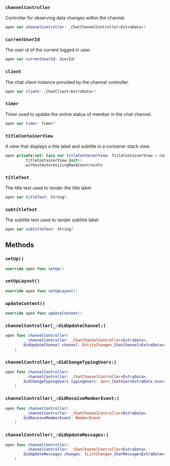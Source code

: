 
### `channelController`

Controller for observing data changes within the channel.

``` swift
open var channelController: _ChatChannelController<ExtraData>?
```

### `currentUserId`

The user id of the current logged in user.

``` swift
open var currentUserId: UserId? 
```

### `client`

The chat client instance provided by the channel controller.

``` swift
open var client: _ChatClient<ExtraData>? 
```

### `timer`

Timer used to update the online status of member in the chat channel.

``` swift
open var timer: Timer?
```

### `titleContainerView`

A view that displays a title label and subtitle in a container stack view.

``` swift
open private(set) lazy var titleContainerView: TitleContainerView = components
        .titleContainerView.init()
        .withoutAutoresizingMaskConstraints
```

### `titleText`

The title text used to render the title label

``` swift
open var titleText: String? 
```

### `subtitleText`

The subtitle text used to render subtitle label

``` swift
open var subtitleText: String? 
```

## Methods

### `setUp()`

``` swift
override open func setUp() 
```

### `setUpLayout()`

``` swift
override open func setUpLayout() 
```

### `updateContent()`

``` swift
override open func updateContent() 
```

### `channelController(_:didUpdateChannel:)`

``` swift
open func channelController(
        _ channelController: _ChatChannelController<ExtraData>,
        didUpdateChannel channel: EntityChange<_ChatChannel<ExtraData>>
    ) 
```

### `channelController(_:didChangeTypingUsers:)`

``` swift
open func channelController(
        _ channelController: _ChatChannelController<ExtraData>,
        didChangeTypingUsers typingUsers: Set<_ChatUser<ExtraData.User>>
    ) 
```

### `channelController(_:didReceiveMemberEvent:)`

``` swift
open func channelController(
        _ channelController: _ChatChannelController<ExtraData>,
        didReceiveMemberEvent: MemberEvent
    ) 
```

### `channelController(_:didUpdateMessages:)`

``` swift
open func channelController(
        _ channelController: _ChatChannelController<ExtraData>,
        didUpdateMessages changes: [ListChange<_ChatMessage<ExtraData>>]
    ) 
